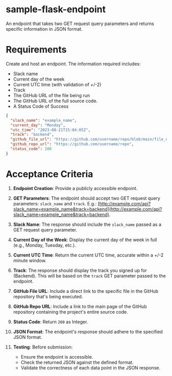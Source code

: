 # sample-flask-endpoint
An endpoint that takes two GET request query parameters and returns specific information in JSON format.

# Requirements
Create and host an endpoint.
The information required includes:

- Slack name
- Current day of the week
- Current UTC time (with validation of +/-2)
- Track
- The GitHub URL of the file being run
- The GitHub URL of the full source code.
- A Status Code of Success

```json
{
  "slack_name": "example_name",
  "current_day": "Monday",
  "utc_time": "2023-08-21T15:04:05Z",
  "track": "backend",
  "github_file_url": "https://github.com/username/repo/blob/main/file_name.ext",
  "github_repo_url": "https://github.com/username/repo",
  "status_code": 200
}
```

# Acceptance Criteria
1. **Endpoint Creation**:
   Provide a publicly accessible endpoint.

2. **GET Parameters**:
   The endpoint should accept two GET request query parameters: `slack_name` and `track`.
   E.g.: [http://example.com/api?slack_name=example_name&track=backend](http://example.com/api?slack_name=example_name&track=backend).

3. **Slack Name**:
   The response should include the `slack_name` passed as a GET request query parameter.

4. **Current Day of the Week**:
   Display the current day of the week in full (e.g., Monday, Tuesday, etc.).

5. **Current UTC Time**:
   Return the current UTC time, accurate within a +/-2 minute window.

6. **Track**:
   The response should display the track you signed up for (Backend). This will be based on the `track` GET parameter passed to the endpoint.

7. **GitHub File URL**:
   Include a direct link to the specific file in the GitHub repository that's being executed.

8. **GitHub Repo URL**:
   Include a link to the main page of the GitHub repository containing the project's entire source code.

9. **Status Code**:
   Return `200` as Integer.

10. **JSON Format**:
    The endpoint's response should adhere to the specified JSON format.

11. **Testing**:
    Before submission:
    - Ensure the endpoint is accessible.
    - Check the returned JSON against the defined format.
    - Validate the correctness of each data point in the JSON response.
